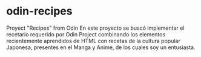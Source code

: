 # odin-recipes
Proyect "Recipes" from Odin
En este proyecto se buscó implementar el recetario requerido por Odin Project combinando los elementos recientemente aprendidos de HTML con recetas de la cultura popular Japonesa, presentes en el Manga y Anime, de los cuales soy un entusiasta.
